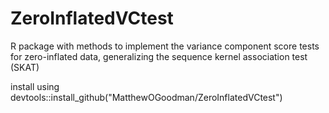 # ZeroInflatedVCtest
R package with methods to implement the variance component score tests for zero-inflated data, generalizing the sequence kernel association test (SKAT)

install using devtools::install_github("MatthewOGoodman/ZeroInflatedVCtest")
